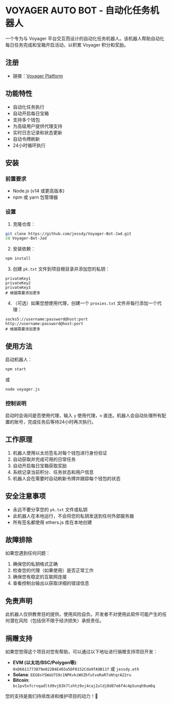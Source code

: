 # VOYAGER AUTO BOT - 自动化任务机器人

一个专为与 Voyager 平台交互而设计的自动化任务机器人。该机器人帮助自动化每日任务完成和宝箱开启活动，以积累 Voyager 积分和奖励。

## 注册

- 链接：[Voyager Platform](https://voyager.xyz)

## 功能特性

- 自动化任务执行
- 自动开启每日宝箱
- 支持多个钱包
- 为高级用户提供代理支持
- 实时日志记录和状态更新
- 自动令牌刷新
- 24小时循环执行

## 安装

### 前置要求

- Node.js (v14 或更高版本)
- npm 或 yarn 包管理器

### 设置

1. 克隆仓库：

```bash
git clone https://github.com/jessdy/Voyager-Bot-Jad.git
cd Voyager-Bot-Jad
```

2. 安装依赖：

```bash
npm install
```

3. 创建 `pk.txt` 文件到项目根目录并添加您的私钥：

```
privateKey1
privateKey2
privateKey3
# 根据需要添加更多
```

4. （可选）如果您想使用代理，创建一个 `proxies.txt` 文件并每行添加一个代理：

```
socks5://username:password@host:port
http://username:password@host:port
# 根据需要添加更多
```

## 使用方法

启动机器人：

```bash
npm start
```

或

```bash
node voyager.js
```

### 控制说明

启动时会询问是否使用代理，输入 `y` 使用代理，`n` 直连。机器人会自动处理所有配置的账号，完成任务后等待24小时再次执行。

## 工作原理

1. 机器人使用以太坊签名对每个钱包进行身份验证
2. 自动获取并完成可用的日常任务
3. 自动开启每日宝箱获取奖励
4. 系统记录当前积分、任务状态和用户信息
5. 机器人会在需要时自动刷新令牌并跟踪每个钱包的状态

## 安全注意事项

- 永远不要分享您的 `pk.txt` 文件或私钥
- 此机器人在本地运行，不会将您的私钥发送到任何外部服务器
- 所有签名都使用 ethers.js 库在本地创建

## 故障排除

如果您遇到任何问题：

1. 确保您的私钥格式正确
2. 检查您的代理（如果使用）是否正常工作
3. 确保您有稳定的互联网连接
4. 查看控制台输出以获取详细的错误信息

## 免责声明

此机器人仅供教育目的提供。使用风险自负。开发者不对使用此软件可能产生的任何潜在风险（包括但不限于经济损失）承担责任。

## 捐赠支持

如果您觉得这个项目对您有帮助，可以通过以下地址进行捐赠支持项目开发：

- **EVM (以太坊/BSC/Polygon等)**: `0xD6611773079e022B4E403a5DF8152Cda9fA9B11f` 或 `jessdy.eth`
- **Solana**: `EEG8sYSWaU7S9c1NPKvkzWXZbfutvoRaR7sNtqrA22ru`
- **Bitcoin**: `bc1pv5xfcrvqadltd9vj83k7lshtz9vj4caj2uldj8d87e6f4c4p5unqh9um6q`

您的支持是我们持续改进和维护项目的动力！🙏